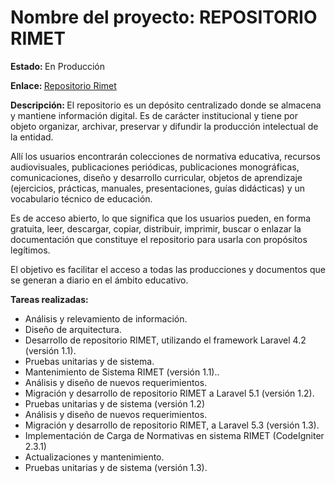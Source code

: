
<h1>Nombre del proyecto: REPOSITORIO RIMET</h1>
<p><b>Estado: </b>En Producción</p>
<p><b>Enlace: </b> <a href="https://ciidept.edu.ar/Rimet/">Repositorio Rimet</a></p>
<p><b> Descripción:  </b> El repositorio es un depósito centralizado donde se almacena y mantiene información digital. Es de carácter institucional y tiene por objeto organizar, archivar, preservar y difundir la producción intelectual de la entidad.</p>

<p>Allí los usuarios encontrarán colecciones de normativa educativa, recursos audiovisuales, publicaciones periódicas, publicaciones monográficas, comunicaciones, diseño y desarrollo curricular, objetos de aprendizaje (ejercicios, prácticas, manuales, presentaciones, guías didácticas) y un vocabulario técnico de educación.</p>

<p>Es de acceso abierto, lo que significa que los usuarios pueden, en forma gratuita, leer, descargar, copiar, distribuir, imprimir, buscar o enlazar la documentación que constituye el repositorio para usarla con propósitos legítimos.</p>

<p> El objetivo es facilitar el acceso a todas las producciones y documentos que se generan a diario en el ámbito educativo. </p>



<p><b>Tareas realizadas:  </b> </p>
<ul>
  <li>Análisis y relevamiento de información.</li>
  <li>Diseño de arquitectura.</li>
  <li>Desarrollo de repositorio RIMET, utilizando el framework Laravel 4.2 (versión 1.1).</li>
  <li>Pruebas unitarias y de sistema.</li>
  <li>Mantenimiento de Sistema RIMET (versión 1.1)..</li>
  <li>Análisis y diseño de nuevos requerimientos.</li>
  <li>Migración y desarrollo de repositorio RIMET a Laravel 5.1 (versión 1.2).</li>
  <li>Pruebas unitarias y de sistema  (versión 1.2)</li>
  <li>Análisis y diseño de nuevos requerimientos.</li>
  <li>Migración y desarrollo de repositorio RIMET, a Laravel 5.3 (versión 1.3).</li>
  <li>Implementación de Carga de Normativas en sistema RIMET (CodeIgniter 2.3.1)</li>
  <li>Actualizaciones y mantenimiento.</li>
  <li>Pruebas unitarias y de sistema (versión 1.3).</li>
</ul>
  


